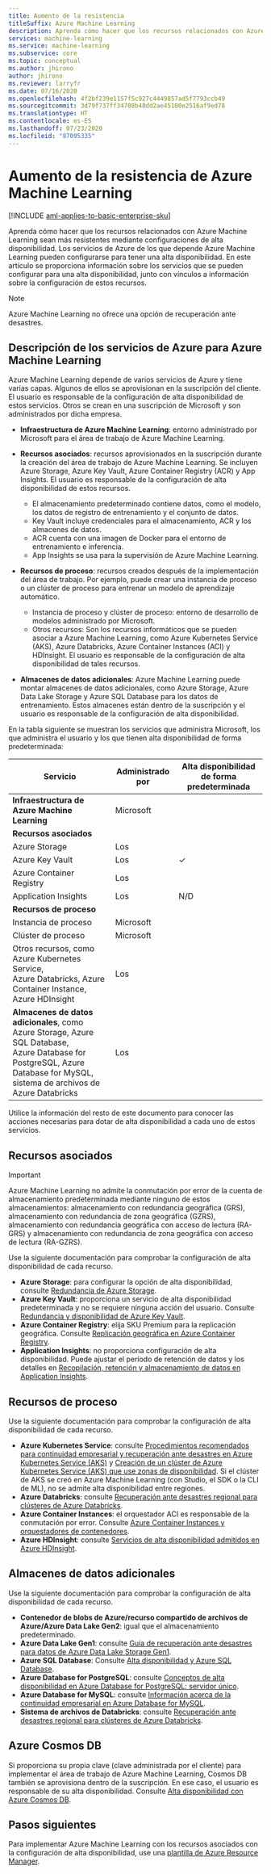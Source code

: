 ```yaml
---
title: Aumento de la resistencia
titleSuffix: Azure Machine Learning
description: Aprenda cómo hacer que los recursos relacionados con Azure Machine Learning sean más resistentes a las interrupciones mediante una configuración de alta disponibilidad.
services: machine-learning
ms.service: machine-learning
ms.subservice: core
ms.topic: conceptual
ms.author: jhirono
author: jhirono
ms.reviewer: larryfr
ms.date: 07/16/2020
ms.openlocfilehash: 4f2bf239e1157f5c927c4449857ad5f7793ccb49
ms.sourcegitcommit: 3d79f737ff34708b48dd2ae45100e2516af9ed78
ms.translationtype: HT
ms.contentlocale: es-ES
ms.lasthandoff: 07/23/2020
ms.locfileid: "87095335"
---
```

# <a name="increase-the-resiliency-of-azure-machine-learning"></a>Aumento de la resistencia de Azure Machine Learning

[!INCLUDE [aml-applies-to-basic-enterprise-sku](../../includes/aml-applies-to-basic-enterprise-sku.md)]

Aprenda cómo hacer que los recursos relacionados con Azure Machine Learning sean más resistentes mediante configuraciones de alta disponibilidad. Los servicios de Azure de los que depende Azure Machine Learning pueden configurarse para tener una alta disponibilidad. En este artículo se proporciona información sobre los servicios que se pueden configurar para una alta disponibilidad, junto con vínculos a información sobre la configuración de estos recursos.

> [!NOTE]
> Azure Machine Learning no ofrece una opción de recuperación ante desastres.

## <a name="understand-azure-services-for-azure-machine-learning"></a>Descripción de los servicios de Azure para Azure Machine Learning

Azure Machine Learning depende de varios servicios de Azure y tiene varias capas. Algunos de ellos se aprovisionan en la suscripción del cliente. El usuario es responsable de la configuración de alta disponibilidad de estos servicios. Otros se crean en una suscripción de Microsoft y son administrados por dicha empresa.

* **Infraestructura de Azure Machine Learning**: entorno administrado por Microsoft para el área de trabajo de Azure Machine Learning.

* **Recursos asociados**: recursos aprovisionados en la suscripción durante la creación del área de trabajo de Azure Machine Learning. Se incluyen Azure Storage, Azure Key Vault, Azure Container Registry (ACR) y App Insights. El usuario es responsable de la configuración de alta disponibilidad de estos recursos.
  * El almacenamiento predeterminado contiene datos, como el modelo, los datos de registro de entrenamiento y el conjunto de datos.
  * Key Vault incluye credenciales para el almacenamiento, ACR y los almacenes de datos.
  * ACR cuenta con una imagen de Docker para el entorno de entrenamiento e inferencia.
  * App Insights se usa para la supervisión de Azure Machine Learning.

* **Recursos de proceso**: recursos creados después de la implementación del área de trabajo. Por ejemplo, puede crear una instancia de proceso o un clúster de proceso para entrenar un modelo de aprendizaje automático.
  * Instancia de proceso y clúster de proceso: entorno de desarrollo de modelos administrado por Microsoft.
  * Otros recursos: Son los recursos informáticos que se pueden asociar a Azure Machine Learning, como Azure Kubernetes Service (AKS), Azure Databricks, Azure Container Instances (ACI) y HDInsight. El usuario es responsable de la configuración de alta disponibilidad de tales recursos.

* **Almacenes de datos adicionales**: Azure Machine Learning puede montar almacenes de datos adicionales, como Azure Storage, Azure Data Lake Storage y Azure SQL Database para los datos de entrenamiento.  Estos almacenes están dentro de la suscripción y el usuario es responsable de la configuración de alta disponibilidad.

En la tabla siguiente se muestran los servicios que administra Microsoft, los que administra el usuario y los que tienen alta disponibilidad de forma predeterminada:

| Servicio | Administrado por | Alta disponibilidad de forma predeterminada |
| ----- | ----- | ----- |
| **Infraestructura de Azure Machine Learning** | Microsoft | |
| **Recursos asociados** |
| Azure Storage | Los | |
| Azure Key Vault | Los | ✓ |
| Azure Container Registry | Los | |
| Application Insights | Los | N/D |
| **Recursos de proceso** |
| Instancia de proceso | Microsoft |  |
| Clúster de proceso | Microsoft |  |
| Otros recursos, como Azure Kubernetes Service, <br>Azure Databricks, Azure Container Instance, Azure HDInsight | Los |  |
| **Almacenes de datos adicionales**, como Azure Storage, Azure SQL Database,<br> Azure Database for PostgreSQL, Azure Database for MySQL, <br>sistema de archivos de Azure Databricks | Los | |

Utilice la información del resto de este documento para conocer las acciones necesarias para dotar de alta disponibilidad a cada uno de estos servicios.

## <a name="associated-resources"></a>Recursos asociados

> [!IMPORTANT]
> Azure Machine Learning no admite la conmutación por error de la cuenta de almacenamiento predeterminada mediante ninguno de estos almacenamientos: almacenamiento con redundancia geográfica (GRS), almacenamiento con redundancia de zona geográfica (GZRS), almacenamiento con redundancia geográfica con acceso de lectura (RA-GRS) y almacenamiento con redundancia de zona geográfica con acceso de lectura (RA-GZRS).

Use la siguiente documentación para comprobar la configuración de alta disponibilidad de cada recurso.

* **Azure Storage**: para configurar la opción de alta disponibilidad, consulte [Redundancia de Azure Storage](https://docs.microsoft.com/azure/storage/common/storage-redundancy).
* **Azure Key Vault**: proporciona un servicio de alta disponibilidad predeterminada y no se requiere ninguna acción del usuario.  Consulte [Redundancia y disponibilidad de Azure Key Vault](https://docs.microsoft.com/azure/key-vault/general/disaster-recovery-guidance).
* **Azure Container Registry**: elija SKU Premium para la replicación geográfica. Consulte [Replicación geográfica en Azure Container Registry](https://docs.microsoft.com/azure/container-registry/container-registry-geo-replication).
* **Application Insights**: no proporciona configuración de alta disponibilidad. Puede ajustar el período de retención de datos y los detalles en [Recopilación, retención y almacenamiento de datos en Application Insights](https://docs.microsoft.com/azure/azure-monitor/app/data-retention-privacy#how-long-is-the-data-kept).

## <a name="compute-resources"></a>Recursos de proceso

Use la siguiente documentación para comprobar la configuración de alta disponibilidad de cada recurso.

* **Azure Kubernetes Service**: consulte [Procedimientos recomendados para continuidad empresarial y recuperación ante desastres en Azure Kubernetes Service (AKS)](https://docs.microsoft.com/azure/aks/operator-best-practices-multi-region) y [Creación de un clúster de Azure Kubernetes Service (AKS) que use zonas de disponibilidad](https://docs.microsoft.com/azure/aks/availability-zones). Si el clúster de AKS se creó en Azure Machine Learning (con Studio, el SDK o la CLI de ML), no se admite alta disponibilidad entre regiones.
* **Azure Databricks**: consulte [Recuperación ante desastres regional para clústeres de Azure Databricks](https://docs.microsoft.com/azure/azure-databricks/howto-regional-disaster-recovery).
* **Azure Container Instances**: el orquestador ACI es responsable de la conmutación por error. Consulte [Azure Container Instances y orquestadores de contenedores](https://docs.microsoft.com/azure/container-instances/container-instances-orchestrator-relationship).
* **Azure HDInsight**: consulte [Servicios de alta disponibilidad admitidos en Azure HDInsight](https://docs.microsoft.com/azure/hdinsight/hdinsight-high-availability-components).

## <a name="additional-data-stores"></a>Almacenes de datos adicionales

Use la siguiente documentación para comprobar la configuración de alta disponibilidad de cada recurso.

* **Contenedor de blobs de Azure/recurso compartido de archivos de Azure/Azure Data Lake Gen2**: igual que el almacenamiento predeterminado.
* **Azure Data Lake Gen1**: consulte [Guía de recuperación ante desastres para datos de Azure Data Lake Storage Gen1](https://docs.microsoft.com/azure/data-lake-store/data-lake-store-disaster-recovery-guidance).
* **Azure SQL Database**: Consulte [Alta disponibilidad y Azure SQL Database](https://docs.microsoft.com/azure/sql-database/sql-database-high-availability).
* **Azure Database for PostgreSQL**: consulte [Conceptos de alta disponibilidad en Azure Database for PostgreSQL: servidor único](https://docs.microsoft.com/azure/postgresql/concepts-high-availability).
* **Azure Database for MySQL**: consulte [Información acerca de la continuidad empresarial en Azure Database for MySQL](https://docs.microsoft.com/azure/mysql/concepts-business-continuity).
* **Sistema de archivos de Databricks**: consulte [Recuperación ante desastres regional para clústeres de Azure Databricks](https://docs.microsoft.com/azure/azure-databricks/howto-regional-disaster-recovery).

## <a name="azure-cosmos-db"></a>Azure Cosmos DB

Si proporciona su propia clave (clave administrada por el cliente) para implementar el área de trabajo de Azure Machine Learning, Cosmos DB también se aprovisiona dentro de la suscripción. En ese caso, el usuario es responsable de su alta disponibilidad. Consulte [Alta disponibilidad con Azure Cosmos DB](https://docs.microsoft.com/azure/cosmos-db/high-availability).

## <a name="next-steps"></a>Pasos siguientes

Para implementar Azure Machine Learning con los recursos asociados con la configuración de alta disponibilidad, use una [plantilla de Azure Resource Manager](https://github.com/Azure/azure-quickstart-templates/tree/master/201-machine-learning-advanced).